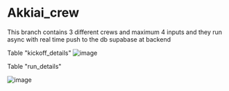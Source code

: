 # Akkiai_crew

This branch contains 3 different crews and maximum 4 inputs and they run async with real time push to the db supabase at backend 

Table "kickoff_details"
![image](https://github.com/user-attachments/assets/331e3d94-0832-4808-96b2-cd3d818b6609)


Table "run_details"

![image](https://github.com/user-attachments/assets/25bb9b1b-9e49-46a0-bd40-45d82683f9b3)
